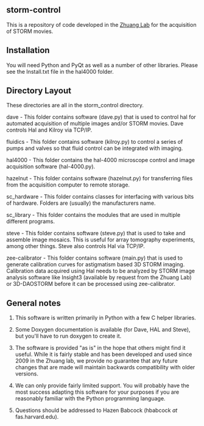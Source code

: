 ## storm-control ##
This is a repository of code developed in the [Zhuang Lab](http://zhuang.harvard.edu) for the acquisition of STORM movies.

## Installation ##
You will need Python and PyQt as well as a number of other libraries. Please see the Install.txt file in the hal4000 folder.

## Directory Layout ##

These directories are all in the storm_control directory.

dave - This folder contains software (dave.py) that is used to control hal for automated acquisition of multiple images and/or STORM movies. Dave controls Hal and Kilroy via TCP/IP.

fluidics - This folder contains software (kilroy.py) to control a series of pumps and valves so that fluid control can be integrated with imaging. 

hal4000 - This folder contains the hal-4000 microscope control and image acquisition software (hal-4000.py).

hazelnut - This folder contains software (hazelnut.py) for transferring files from the acquisition computer to remote storage.

sc_hardware - This folder contains classes for interfacing with various bits of hardware. Folders are (usually) the manufacturers name.

sc_library - This folder contains the modules that are used in multiple different programs.

steve - This folder contains software (steve.py) that is used to take and assemble image mosaics. This is useful for array tomography experiments, among other things. Steve also controls Hal via TCP/IP.

zee-calibrator - This folder contains software (main.py) that is used to generate calibration curves for astigmatism based 3D STORM imaging. Calibration data acquired using Hal needs to be analyzed by STORM image analysis software like Insight3 (available by request from the Zhuang Lab) or 3D-DAOSTORM before it can be processed using zee-calibrator.

## General notes ##
1. This software is written primarily in Python with a few C helper libraries.

2. Some Doxygen documentation is available (for Dave, HAL and Steve), but you'll have to run doxygen to create it.

3. The software is provided "as is" in the hope that others might find it useful. While it is fairly stable and has been developed and used since 2009 in the Zhuang lab, we provide no guarantee that any future changes that are made will maintain backwards compatibility with older versions.

4. We can only provide fairly limited support. You will probably have the most success adapting this software for your purposes if you are reasonably familiar with the Python programming language.

5. Questions should be addressed to Hazen Babcock (hbabcock _at_ fas.harvard.edu).

